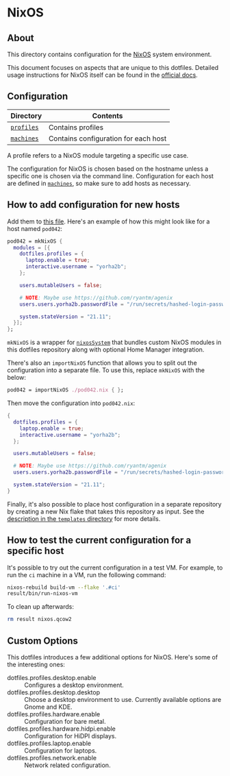 # NixOS

## About

This directory contains configuration for the [NixOS][nixos] system environment.

This document focuses on aspects that are unique to this dotfiles. Detailed
usage instructions for NixOS itself can be found in the [official
docs][nixos-docs].

## Configuration

| Directory              | Contents                             |
| ---------------------- | ------------------------------------ |
| [`profiles`](profiles) | Contains profiles                    |
| [`machines`](machines) | Contains configuration for each host |

A profile refers to a NixOS module targeting a specific use case.

The configuration for NixOS is chosen based on the hostname unless a specific
one is chosen via the command line. Configuration for each host are defined in
[`machines`](machines), so make sure to add hosts as necessary.

## How to add configuration for new hosts

Add them to [this file](machines/default.nix). Here's an example of how this
might look like for a host named `pod042`:

```nix
pod042 = mkNixOS {
  modules = [{
    dotfiles.profiles = {
      laptop.enable = true;
      interactive.username = "yorha2b";
    };

    users.mutableUsers = false;

    # NOTE: Maybe use https://github.com/ryantm/agenix
    users.users.yorha2b.passwordFile = "/run/secrets/hashed-login-password";

    system.stateVersion = "21.11";
  }];
};
```

`mkNixOS` is a wrapper for [`nixosSystem`][nixos-system] that bundles custom
NixOS modules in this dotfiles repository along with optional Home Manager
integration.

There's also an `importNixOS` function that allows you to split out the
configuration into a separate file. To use this, replace `mkNixOS` with the
below:

```nix
pod042 = importNixOS ./pod042.nix { };
```

Then move the configuration into `pod042.nix`:

```nix
{
  dotfiles.profiles = {
    laptop.enable = true;
    interactive.username = "yorha2b";
  };

  users.mutableUsers = false;

  # NOTE: Maybe use https://github.com/ryantm/agenix
  users.users.yorha2b.passwordFile = "/run/secrets/hashed-login-password";

  system.stateVersion = "21.11";
}
```

Finally, it's also possible to place host configuration in a separate repository
by creating a new Nix flake that takes this repository as input. See the
[description in the `templates` directory](../templates) for more details.

## How to test the current configuration for a specific host

It's possible to try out the current configuration in a test VM. For example, to
run the `ci` machine in a VM, run the following command:

```bash
nixos-rebuild build-vm --flake '.#ci'
result/bin/run-nixos-vm
```

To clean up afterwards:

```bash
rm result nixos.qcow2
```

## Custom Options

This dotfiles introduces a few additional options for NixOS. Here's some of the
interesting ones:

<dl>
  <dt>dotfiles.profiles.desktop.enable</dt>
  <dd>
    Configures a desktop environment.
  </dd>
  <dt>dotfiles.profiles.desktop.desktop</dt>
  <dd>
    Choose a desktop environment to use. Currently available options are Gnome
    and KDE.
  </dd>
  <dt>dotfiles.profiles.hardware.enable</dt>
  <dd>
    Configuration for bare metal.
  </dd>
  <dt>dotfiles.profiles.hardware.hidpi.enable</dt>
  <dd>
    Configuration for HiDPI displays.
  </dd>
  <dt>dotfiles.profiles.laptop.enable</dt>
  <dd>
    Configuration for laptops.
  </dd>
  <dt>dotfiles.profiles.network.enable</dt>
  <dd>
    Network related configuration.
  </dd>
</dl>

[nixos]: https://nixos.org
[nixos-docs]: https://nixos.org/learn
[nixos-system]: https://nixos.wiki/wiki/Flakes

